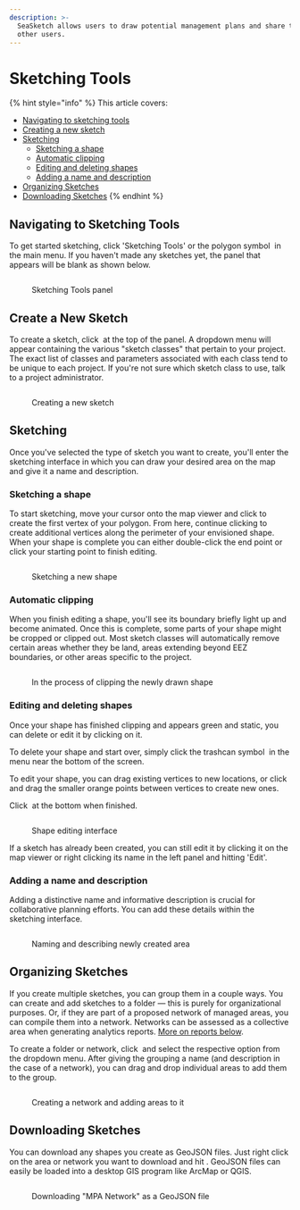```yaml
---
description: >-
  SeaSketch allows users to draw potential management plans and share them with
  other users.
---
```


# Sketching Tools

{% hint style="info" %}
This article covers:

* [Navigating to sketching tools](./#navigating-to-sketching-tools)
* [Creating a new sketch](./#create-a-new-sketch)
* [Sketching](./#sketching)
  * [Sketching a shape](./#sketching-a-shape)
  * [Automatic clipping](./#automatic-clipping)
  * [Editing and deleting shapes](./#editing-and-deleting-shapes)
  * [Adding a name and description](./#adding-a-name-and-description)
* [Organizing Sketches](./#organizing-sketches)
* [Downloading Sketches](./#downloading-sketches)
{% endhint %}

## Navigating to Sketching Tools

To get started sketching, click 'Sketching Tools' or the polygon symbol <img src="../../.gitbook/assets/image (11) (1).png" alt="" data-size="line"> in the main menu. If you haven't made any sketches yet, the panel that appears will be blank as shown below.

<figure><img src="../../.gitbook/assets/Screenshot 2023-03-09 at 1.42.56 PM.png" alt=""><figcaption><p>Sketching Tools panel</p></figcaption></figure>

## Create a New Sketch

To create a sketch, click <img src="../../.gitbook/assets/image (6).png" alt="" data-size="line"> at the top of the panel. A dropdown menu will appear containing the various "sketch classes" that pertain to your project. The exact list of classes and parameters associated with each class tend to be unique to each project. If you're not sure which sketch class to use, talk to a project administrator.

<figure><img src="../../.gitbook/assets/sketching.png" alt=""><figcaption><p>Creating a new sketch</p></figcaption></figure>

## Sketching

Once you've selected the type of sketch you want to create, you'll enter the sketching interface in which you can draw your desired area on the map and give it a name and description.&#x20;

### Sketching a shape

To start sketching, move your cursor onto the map viewer and click to create the first vertex of your polygon. From here, continue clicking to create additional vertices along the perimeter of your envisioned shape. When your shape is complete you can either double-click the end point or click your starting point to finish editing.&#x20;

<figure><img src="../../.gitbook/assets/drawing-shapes-2.gif" alt=""><figcaption><p>Sketching a new shape</p></figcaption></figure>

### Automatic clipping

When you finish editing a shape, you'll see its boundary briefly light up and become animated. Once this is complete, some parts of your shape might be cropped or clipped out. Most sketch classes will automatically remove certain areas whether they be land, areas extending beyond EEZ boundaries, or other areas specific to the project.

<figure><img src="../../.gitbook/assets/Screenshot 2023-03-09 at 2.44.34 PM.png" alt=""><figcaption><p>In the process of clipping the newly drawn shape</p></figcaption></figure>

### Editing and deleting shapes

Once your shape has finished clipping and appears green and static, you can delete or edit it by clicking on it.

To delete your shape and start over, simply click the trashcan symbol <img src="../../.gitbook/assets/image (10).png" alt="" data-size="line"> in the menu near the bottom of the screen.

To edit your shape, you can drag existing vertices to new locations, or click and drag the smaller orange points between vertices to create new ones.

Click <img src="../../.gitbook/assets/image (4) (1).png" alt="" data-size="line"> at the bottom when finished.

<figure><img src="../../.gitbook/assets/edit-shapes.png" alt=""><figcaption><p>Shape editing interface</p></figcaption></figure>

If a sketch has already been created, you can still edit it by clicking it on the map viewer or right clicking its name in the left panel and hitting 'Edit'.

### Adding a name and description

Adding a distinctive name and informative description is crucial for collaborative planning efforts. You can add these details within the sketching interface.

<figure><img src="../../.gitbook/assets/Screenshot 2023-03-09 at 3.35.43 PM.png" alt=""><figcaption><p>Naming and describing newly created area</p></figcaption></figure>

## Organizing Sketches

If you create multiple sketches, you can group them in a couple ways. You can create and add sketches to a folder — this is purely for organizational purposes. Or, if they are part of a proposed network of managed areas, you can compile them into a network. Networks can be assessed as a collective area when generating analytics reports. [More on reports below](./#generating-reports).

To create a folder or network, click <img src="../../.gitbook/assets/image (11).png" alt="" data-size="line"> and select the respective option from the dropdown menu. After giving the grouping a name (and description in the case of a network), you can drag and drop individual areas to add them to the group.

<figure><img src="../../.gitbook/assets/create-network-2.gif" alt=""><figcaption><p>Creating a network and adding areas to it</p></figcaption></figure>

## Downloading Sketches

You can download any shapes you create as GeoJSON files. Just right click on the area or network you want to download and hit <img src="../../.gitbook/assets/image.png" alt="" data-size="line">. GeoJSON files can easily be loaded into a desktop GIS program like ArcMap or QGIS.&#x20;

<figure><img src="../../.gitbook/assets/download-sketch.png" alt=""><figcaption><p>Downloading "MPA Network" as a GeoJSON file</p></figcaption></figure>
